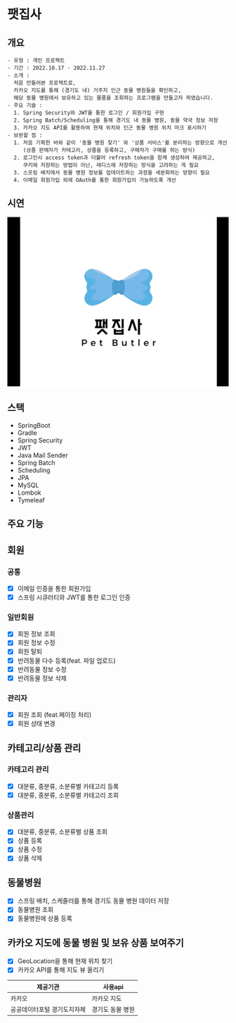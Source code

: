 # 팻집사

## 개요
``````
- 유형 : 개인 프로젝트
- 기간 : 2022.10.17 - 2022.11.27
- 소개 : 
  처음 만들어본 프로젝트로, 
  카카오 지도를 통해 (경기도 내) 거주지 인근 동물 병원들을 확인하고,
  해당 동물 병원에서 보유하고 있는 물품을 조회하는 프로그램을 만들고자 하였습니다. 
- 주요 기술 : 
  1. Spring Security와 JWT를 통한 로그인 / 회원가입 구현
  2. Spring Batch/Scheduling을 통해 경기도 내 동물 병원, 동물 약국 정보 저장
  3. 카카오 지도 API를 활용하여 현재 위치와 인근 동물 병원 위치 마크 표시하기
- 보완할 점 :
  1. 처음 기획한 바와 같이 '동물 병원 찾기' 와 '상품 서비스'를 분리하는 방향으로 개선
     (상품 판매자가 카테고리, 상품을 등록하고, 구매자가 구매를 하는 방식)  
  2. 로그인시 access token과 더불어 refresh token을 함께 생성하여 제공하고,  
     쿠키에 저장하는 방법이 아닌, 레디스에 저장하는 방식을 고려하는 게 필요
  3. 스프링 배치에서 동물 병원 정보를 업데이트하는 과정을 세분화하는 방향이 필요  
  4. 이메일 회원가입 외에 OAuth를 통한 회원가입이 가능하도록 개선
``````

## 시연
[![Video Label](/src/main/resources/static/img/youtube.png)](https://youtu.be/TdbUwaejChs)

## 스택
- SpringBoot
- Gradle
- Spring Security
- JWT
- Java Mail Sender
- Spring Batch
- Scheduling
- JPA
- MySQL
- Lombok
- Tymeleaf

## 주요 기능
## 회원
### 공통
- [x] 이메일 인증을 통한 회원가입
- [x] 스프링 시큐러티와 JWT를 통한 로그인 인증
### 일반회원
- [x] 회원 정보 조회
- [x] 회원 정보 수정
- [x] 회원 탈퇴
- [x] 반려동물 다수 등록(feat. 파일 업로드)
- [x] 반려동물 정보 수정
- [x] 반려동물 정보 삭제
### 관리자
- [x] 회원 조회 (feat.페이징 처리)
- [x] 회원 상태 변경 

## 카테고리/상품 관리
### 카테고리 관리
- [x] 대분류, 중분류, 소분류별 카테고리 등록
- [x] 대분류, 중분류, 소분류별 카테고리 조회
### 상품관리
- [x] 대분류, 중분류, 소분류별 상품 조회
- [x] 상품 등록
- [x] 상품 수정
- [x] 상품 삭제

## 동물병원
- [x] 스프링 배치, 스케줄러를 통해 경기도 동물 병원 데이터 저장
- [x] 동물병원 조회
- [x] 동물병원에 상품 등록

## 카카오 지도에 동물 병원 및 보유 상품 보여주기
- [x] GeoLocation을 통해 현재 위치 찾기
- [x] 카카오 API를 통해 지도 뷰 올리기

| 제공기관           |사용api|
|----------------|---|
| 카카오            |카카오 지도|
| 공공데이터포털 경기도지자체 |경기도 동물 병원|